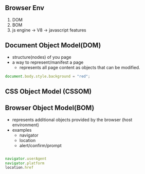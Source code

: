 ## Browser Env
1. DOM
2. BOM
3. js engine -> V8 -> javascript features


## Document Object Model(DOM)
* structure(nodes) of you page
* a way to represent/manifest a page
    *  represents all page content as objects that can be modified.

```js
document.body.style.background = "red";
```


##  CSS Object Model (CSSOM)

## Browser Object Model(BOM)
* represents additional objects provided by the browser (host environment)
* examples
    * navigator
    * location
    * alert/confirm/prompt

```js

navigator.userAgent
navigator.platform
location.href

```
